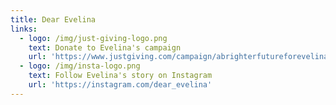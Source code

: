 ```yaml
---
title: Dear Evelina
links:
  - logo: /img/just-giving-logo.png
    text: Donate to Evelina's campaign
    url: 'https://www.justgiving.com/campaign/abrighterfutureforevelina'
  - logo: /img/insta-logo.png
    text: Follow Evelina's story on Instagram
    url: 'https://instagram.com/dear_evelina'
---
```


